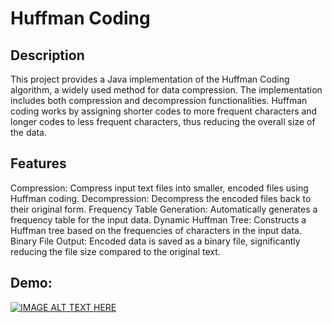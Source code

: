 # Huffman Coding
## Description
This project provides a Java implementation of the Huffman Coding algorithm, a widely used method for data compression. The implementation includes both compression and decompression functionalities. Huffman coding works by assigning shorter codes to more frequent characters and longer codes to less frequent characters, thus reducing the overall size of the data.

## Features
Compression: Compress input text files into smaller, encoded files using Huffman coding.
Decompression: Decompress the encoded files back to their original form.
Frequency Table Generation: Automatically generates a frequency table for the input data.
Dynamic Huffman Tree: Constructs a Huffman tree based on the frequencies of characters in the input data.
Binary File Output: Encoded data is saved as a binary file, significantly reducing the file size compared to the original text.

## Demo:
[![IMAGE ALT TEXT HERE](https://img.youtube.com/vi/DOZ_rHIUtiI/0.jpg)](https://www.youtube.com/watch?v=DOZ_rHIUtiI)

